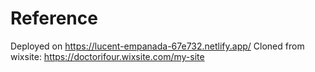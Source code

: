# Reference
Deployed on https://lucent-empanada-67e732.netlify.app/
Cloned from wixsite: https://doctorifour.wixsite.com/my-site 